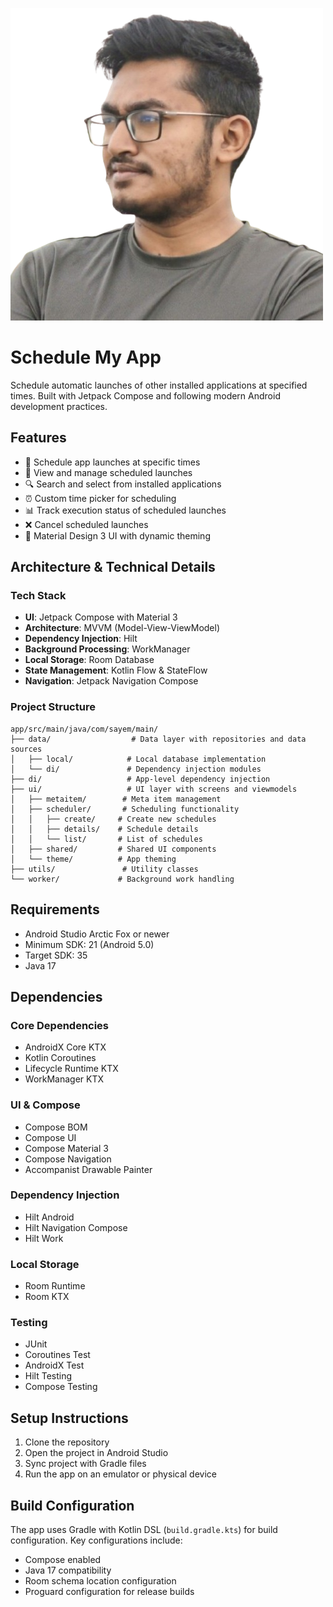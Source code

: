 ![Profile Card](github_profile_card.png)

# Schedule My App

Schedule automatic launches of other installed applications at specified times. Built with Jetpack Compose and following modern Android development practices.

## Features

- 📱 Schedule app launches at specific times
- 📅 View and manage scheduled launches
- 🔍 Search and select from installed applications
- ⏰ Custom time picker for scheduling
- 📊 Track execution status of scheduled launches
- ❌ Cancel scheduled launches
- 🎨 Material Design 3 UI with dynamic theming

## Architecture & Technical Details

### Tech Stack

- **UI**: Jetpack Compose with Material 3
- **Architecture**: MVVM (Model-View-ViewModel)
- **Dependency Injection**: Hilt
- **Background Processing**: WorkManager
- **Local Storage**: Room Database
- **State Management**: Kotlin Flow & StateFlow
- **Navigation**: Jetpack Navigation Compose

### Project Structure

```
app/src/main/java/com/sayem/main/
├── data/                  # Data layer with repositories and data sources
│   ├── local/            # Local database implementation
│   └── di/               # Dependency injection modules
├── di/                   # App-level dependency injection
├── ui/                   # UI layer with screens and viewmodels
│   ├── metaitem/        # Meta item management
│   ├── scheduler/       # Scheduling functionality
│   │   ├── create/     # Create new schedules
│   │   ├── details/    # Schedule details
│   │   └── list/       # List of schedules
│   ├── shared/         # Shared UI components
│   └── theme/          # App theming
├── utils/               # Utility classes
└── worker/             # Background work handling
```

## Requirements

- Android Studio Arctic Fox or newer
- Minimum SDK: 21 (Android 5.0)
- Target SDK: 35
- Java 17

## Dependencies

### Core Dependencies
- AndroidX Core KTX
- Kotlin Coroutines
- Lifecycle Runtime KTX
- WorkManager KTX

### UI & Compose
- Compose BOM
- Compose UI
- Compose Material 3
- Compose Navigation
- Accompanist Drawable Painter

### Dependency Injection
- Hilt Android
- Hilt Navigation Compose
- Hilt Work

### Local Storage
- Room Runtime
- Room KTX

### Testing
- JUnit
- Coroutines Test
- AndroidX Test
- Hilt Testing
- Compose Testing

## Setup Instructions

1. Clone the repository
2. Open the project in Android Studio
3. Sync project with Gradle files
4. Run the app on an emulator or physical device

## Build Configuration

The app uses Gradle with Kotlin DSL (`build.gradle.kts`) for build configuration. Key configurations include:

- Compose enabled
- Java 17 compatibility
- Room schema location configuration
- Proguard configuration for release builds

